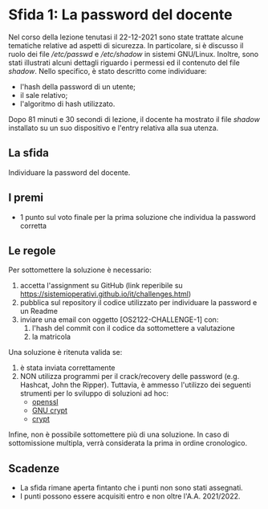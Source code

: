 Sfida 1: La password del docente
================================

Nel corso della lezione tenutasi il 22-12-2021 sono state trattate alcune tematiche relative ad aspetti di sicurezza.
In particolare, si è discusso il ruolo dei file */etc/passwd* e */etc/shadow* in sistemi GNU/Linux.
Inoltre, sono stati illustrati alcuni dettagli riguardo i permessi ed il contenuto del file *shadow*.
Nello specifico, è stato descritto come individuare:
 
 * l'hash della password di un utente;
 * il sale relativo;
 * l'algoritmo di hash utilizzato.

Dopo 81 minuti e 30 secondi di lezione, il docente ha mostrato il file *shadow* installato su un suo dispositivo e l'entry relativa alla sua utenza.

La sfida
---------

Individuare la password del docente.

I premi
---------

* 1 punto sul voto finale per la prima soluzione che individua la password corretta

Le regole
---------

Per sottomettere la soluzione è necessario:

1. accetta l'assignment su GitHub (link reperibile su <https://sistemioperativi.github.io/it/challenges.html>)
2. pubblica sul repository il codice utilizzato per individuare la password e un Readme 
3. inviare una email con oggetto [OS2122-CHALLENGE-1] con:
    1. l'hash del commit con il codice da sottomettere a valutazione 
    2. la matricola

Una soluzione è ritenuta valida se:

1. è stata inviata correttamente
2. NON utilizza programmi per il crack/recovery delle password (e.g. Hashcat, John the Ripper). Tuttavia, è ammesso l'utilizzo dei seguenti strumenti per lo sviluppo di soluzioni ad hoc:
    * [openssl](https://linux.die.net/man/1/openssl)
    * [GNU crypt](https://ftp.gnu.org/old-gnu/Manuals/glibc-2.2.3/html_node/libc_650.html) 
    * [crypt](https://man7.org/linux/man-pages/man3/crypt.3.html)

Infine, non è possibile sottomettere più di una soluzione.
In caso di sottomissione multipla, verrà considerata la prima in ordine cronologico.

Scadenze
---------

* La sfida rimane aperta fintanto che i punti non sono stati assegnati.
* I punti possono essere acquisiti entro e non oltre l'A.A. 2021/2022.
